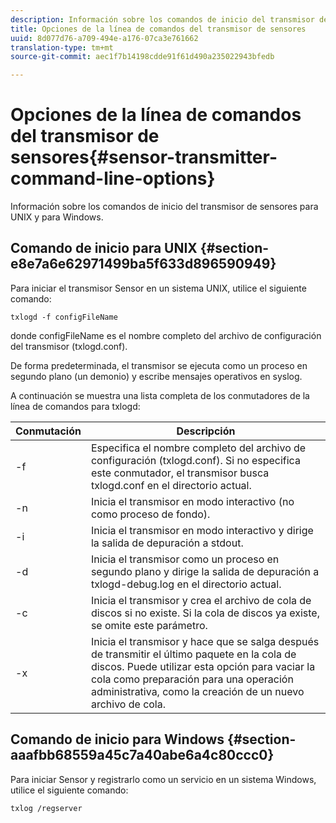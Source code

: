 ```yaml
---
description: Información sobre los comandos de inicio del transmisor de sensores para UNIX y para Windows.
title: Opciones de la línea de comandos del transmisor de sensores
uuid: 8d077d76-a709-494e-a176-07ca3e761662
translation-type: tm+mt
source-git-commit: aec1f7b14198cdde91f61d490a235022943bfedb

---
```



# Opciones de la línea de comandos del transmisor de sensores{#sensor-transmitter-command-line-options}

Información sobre los comandos de inicio del transmisor de sensores para UNIX y para Windows.

## Comando de inicio para UNIX {#section-e8e7a6e62971499ba5f633d896590949}

Para iniciar el transmisor Sensor en un sistema UNIX, utilice el siguiente comando:

```
txlogd -f configFileName
```

donde configFileName es el nombre completo del archivo de configuración del transmisor (txlogd.conf).

De forma predeterminada, el transmisor se ejecuta como un proceso en segundo plano (un demonio) y escribe mensajes operativos en syslog.

A continuación se muestra una lista completa de los conmutadores de la línea de comandos para txlogd:

| Conmutación | Descripción |
|---|---|
| -f | Especifica el nombre completo del archivo de configuración (txlogd.conf). Si no especifica este conmutador, el transmisor busca txlogd.conf en el directorio actual. |
| -n | Inicia el transmisor en modo interactivo (no como proceso de fondo). |
| -i | Inicia el transmisor en modo interactivo y dirige la salida de depuración a stdout. |
| -d | Inicia el transmisor como un proceso en segundo plano y dirige la salida de depuración a txlogd-debug.log en el directorio actual. |
| -c | Inicia el transmisor y crea el archivo de cola de discos si no existe. Si la cola de discos ya existe, se omite este parámetro. |
| -x | Inicia el transmisor y hace que se salga después de transmitir el último paquete en la cola de discos. Puede utilizar esta opción para vaciar la cola como preparación para una operación administrativa, como la creación de un nuevo archivo de cola. |

## Comando de inicio para Windows {#section-aaafbb68559a45c7a40abe6a4c80ccc0}

Para iniciar Sensor y registrarlo como un servicio en un sistema Windows, utilice el siguiente comando:

```
txlog /regserver
```

